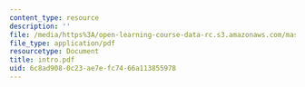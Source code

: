 ```yaml
---
content_type: resource
description: ''
file: /media/https%3A/open-learning-course-data-rc.s3.amazonaws.com/mas-666-developmental-entrepreneurship-fall-2003/6c8ad9080c23ae7efc7466a113855978_intro.pdf
file_type: application/pdf
resourcetype: Document
title: intro.pdf
uid: 6c8ad908-0c23-ae7e-fc74-66a113855978
---
```


